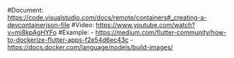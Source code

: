 #Document: 
    https://code.visualstudio.com/docs/remote/containers#_creating-a-devcontainerjson-file
#Video: 
    https://www.youtube.com/watch?v=mi8kpAgHYFo
#Example:
        - https://medium.com/flutter-community/how-to-dockerize-flutter-apps-f2e54d6ec43c
        - https://docs.docker.com/language/nodejs/build-images/